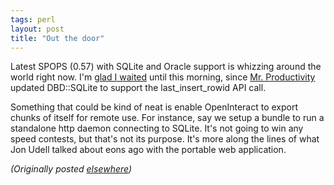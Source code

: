 ```yaml
---
tags: perl
layout: post
title: "Out the door"
---
```




<p>Latest SPOPS (0.57) with SQLite and Oracle support is whizzing around the world right now. I'm <a href="http://use.perl.org/comments.pl?sid=3442&cid=4969">glad I waited</a> until this morning, since <a href="http://use.perl.org/~Matts/journal/2986">Mr. Productivity</a> updated DBD::SQLite to support the last_insert_rowid API call.</p>

<p>Something that could be kind of neat is enable OpenInteract to export chunks of itself for remote use. For instance, say we setup a bundle to run a standalone http daemon connecting to SQLite. It's not going to win any speed contests, but that's not its purpose. It's more along the lines of what Jon Udell talked about eons ago with the portable web application.</p>


<p><em>(Originally posted <a href="http://use.perl.org/~lachoy/journal/3071">elsewhere</a>)</em></p>


